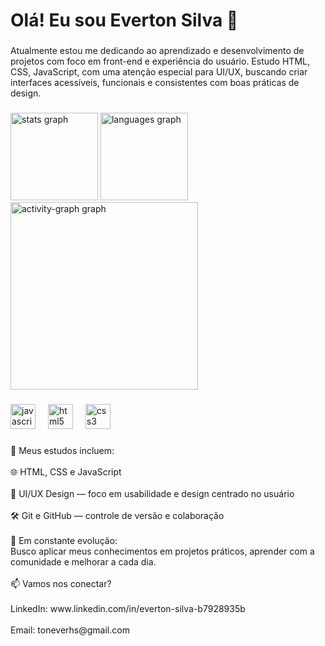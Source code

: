 <h1 align="left">Olá! Eu sou Everton Silva 👋</h1>

###

<p align="left">Atualmente estou me dedicando ao aprendizado e desenvolvimento de projetos com foco em front-end e experiência do usuário. Estudo HTML, CSS, JavaScript, com uma atenção especial para UI/UX, buscando criar interfaces acessíveis, funcionais e consistentes com boas práticas de design.</p>

###

<div align="left">
  <img src="https://github-readme-stats.vercel.app/api?username=ToneverHS&hide_title=false&hide_rank=false&show_icons=true&include_all_commits=true&count_private=true&disable_animations=false&theme=github_dark&locale=en&hide_border=false&order=1" height="140" alt="stats graph"  />
  <img src="https://github-readme-stats.vercel.app/api/top-langs?username=ToneverHS&locale=en&hide_title=false&layout=compact&card_width=320&langs_count=5&theme=github_dark&hide_border=false&order=2" height="140" alt="languages graph"  />
  <img src="https://github-readme-activity-graph.vercel.app/graph?username=ToneverHS&radius=16&theme=github-dark&area=true&order=5&hide_title=true&hide_border=true" height="300" alt="activity-graph graph"  />
</div>

###

<div align="left">
  <img src="https://cdn.jsdelivr.net/gh/devicons/devicon/icons/javascript/javascript-original.svg" height="40" alt="javascript logo"  />
  <img width="12" />
  <img src="https://cdn.jsdelivr.net/gh/devicons/devicon/icons/html5/html5-original.svg" height="40" alt="html5 logo"  />
  <img width="12" />
  <img src="https://cdn.jsdelivr.net/gh/devicons/devicon/icons/css3/css3-original.svg" height="40" alt="css3 logo"  />
</div>

###

<p align="left">🎯 Meus estudos incluem:<br><br>🌐 HTML, CSS e JavaScript<br><br>🎨 UI/UX Design — foco em usabilidade e design centrado no usuário<br><br>🛠️ Git e GitHub — controle de versão e colaboração<br><br>🔄 Em constante evolução:<br>Busco aplicar meus conhecimentos em projetos práticos, aprender com a comunidade e melhorar a cada dia.<br><br>📫 Vamos nos conectar?<br><br>LinkedIn: www.linkedin.com/in/everton-silva-b7928935b<br><br>Email: toneverhs@gmail.com</p>

###
